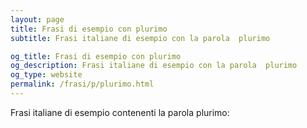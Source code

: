 ```yaml
---
layout: page
title: Frasi di esempio con plurimo 
subtitle: Frasi italiane di esempio con la parola  plurimo

og_title: Frasi di esempio con plurimo 
og_description: Frasi italiane di esempio con la parola  plurimo
og_type: website
permalink: /frasi/p/plurimo.html
---
```


Frasi italiane di esempio contenenti la parola plurimo:


